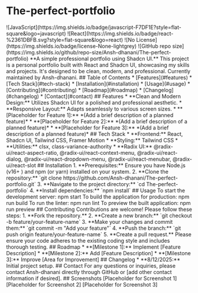 # <div align="center">
<h1>The-perfect-portfolio</h1>
</div>
![JavaScript](https://img.shields.io/badge/javascript-F7DF1E?style=flat-square&logo=javascript) ![React](https://img.shields.io/badge/react-%2361DBFB.svg?style=flat-square&logo=react) ![No License](https://img.shields.io/badge/license-None-lightgrey) ![GitHub repo size](https://img.shields.io/github/repo-size/Ansh-dhanani/The-perfect-portfolio)
**A simple professional portfolio using Shadcn UI.**
This project is a personal portfolio built with React and Shadcn UI, showcasing my skills and projects.  It's designed to be clean, modern, and professional.  Currently maintained by Ansh-dhanani.
## Table of Contents
* [Features](#features)
* [Tech Stack](#tech-stack)
* [Installation](#installation)
* [Usage](#usage)
* [Contributing](#contributing)
* [Roadmap](#roadmap)
* [Changelog](#changelog)
* [Contact](#contact)
## Features
* **Clean and Modern Design:**  Utilizes Shadcn UI for a polished and professional aesthetic.
* **Responsive Layout:** Adapts seamlessly to various screen sizes.
* **[Placeholder for Feature 1]:**  *(Add a brief description of a planned feature)*
* **[Placeholder for Feature 2]:**  *(Add a brief description of a planned feature)*
* **[Placeholder for Feature 3]:**  *(Add a brief description of a planned feature)*
## Tech Stack
* **Frontend:** React, Shadcn UI, Tailwind CSS, Framer Motion
* **Styling:** Tailwind CSS
* **Utilities:** clsx, class-variance-authority
* **Radix UI:** @radix-ui/react-aspect-ratio, @radix-ui/react-context-menu, @radix-ui/react-dialog, @radix-ui/react-dropdown-menu, @radix-ui/react-menubar, @radix-ui/react-slot
## Installation
1. **Prerequisites:** Ensure you have Node.js (v16+ ) and npm (or yarn) installed on your system.
2. **Clone the repository:** `git clone https://github.com/Ansh-dhanani/The-perfect-portfolio.git`
3. **Navigate to the project directory:** `cd The-perfect-portfolio`
4. **Install dependencies:** `npm install`
## Usage
To start the development server:
npm start
To build the application for production:
npm run build
To run the linter:
npm run lint
To preview the built application:
npm run preview
## Contributing
Contributions are welcome!  Please follow these steps:
1. **Fork the repository.**
2. **Create a new branch:** `git checkout -b feature/your-feature-name`
3. **Make your changes and commit them:** `git commit -m "Add your feature"`
4. **Push the branch:** `git push origin feature/your-feature-name`
5. **Create a pull request.**  Please ensure your code adheres to the existing coding style and includes thorough testing.
## Roadmap
* **[Milestone 1]:** Implement [Feature Description]
* **[Milestone 2]:** Add [Feature Description]
* **[Milestone 3]:** Improve [Area for Improvement]
## Changelog
* **8/12/2025:** Initial project setup.
## Contact
For any questions or inquiries, please contact Ansh-dhanani directly through GitHub or [add other contact information if desired].
## Screenshots
[Placeholder for Screenshot 1]
[Placeholder for Screenshot 2]
[Placeholder for Screenshot 3]
